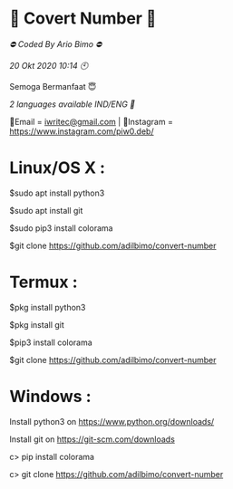 # 📂 Covert Number 📂

*⛔ Coded By Ario Bimo ⛔*

*20 Okt 2020 10:14 🕙*

Semoga Bermanfaat 😇

*2 languages available IND/ENG 💬*

📩Email = iwritec@gmail.com | 
📱Instagram = https://www.instagram.com/piw0.deb/

# Linux/OS X : 
$sudo apt install python3

$sudo apt install git

$sudo pip3 install colorama

$git clone https://github.com/adilbimo/convert-number

# Termux :
$pkg install python3

$pkg install git

$pip3 install colorama

$git clone https://github.com/adilbimo/convert-number

# Windows : 
Install python3 on https://www.python.org/downloads/

Install git on https://git-scm.com/downloads 

c> pip install colorama 

c> git clone https://github.com/adilbimo/convert-number

